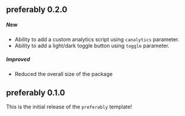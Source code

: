 ## preferably 0.2.0

##### New

- Ability to add a custom analytics script using `canalytics` parameter.
- Ability to add a light/dark toggle button using `toggle` parameter.

##### Improved

- Reduced the overall size of the package

## preferably 0.1.0

This is the initial release of the `preferably` template!
